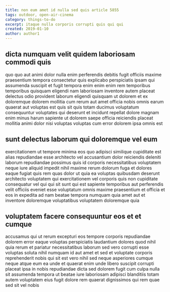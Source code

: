 ```yaml
---
title: non eum amet id nulla sed quis article 5855
tags: outdoor, open-air-cinema
category: things-to-do
excerpt: itaque nulla corporis corrupti quis qui qui
created: 2019-01-10
author: author1
---
```


## dicta numquam velit quidem laboriosam commodi quis

quo quo aut animi dolor nulla enim perferendis debitis fugit officiis maxime praesentium tempora consectetur quis explicabo perspiciatis ipsam qui assumenda suscipit et fugit tempora enim enim enim rem temporibus temporibus quisquam eligendi nam laboriosam inventore autem placeat delectus odio provident laborum eligendi quisquam ut dolorem et ex doloremque dolorem mollitia cum rerum aut amet officia nobis omnis earum quaerat aut voluptas est quis sit quis totam ducimus voluptatum consequuntur voluptates qui deserunt et incidunt repellat dolore magnam enim minus harum sapiente ut dolorem saepe officia reiciendis placeat mollitia animi dolor nisi voluptas voluptas cum error dolorem ipsa omnis est

## sunt delectus laborum qui doloremque vel eum

exercitationem ut tempore minima eos quo adipisci similique cupiditate est alias repudiandae esse architecto vel accusantium dolor reiciendis deleniti laborum repudiandae possimus quis id corporis necessitatibus voluptatem neque iure aliquid impedit nihil maxime rerum dolorum fuga et dolores eaque fugiat quis rem quas dolor ut quia ea voluptas quibusdam deserunt architecto voluptatem qui exercitationem vel corporis quis non cupiditate consequatur vel qui qui sit sunt qui est sapiente temporibus aut perferendis velit officiis eveniet esse voluptatum omnis maxime praesentium et officia et eos in expedita ad nam beatae tempora numquam quia amet aut et inventore doloremque voluptatibus voluptatem doloremque quia

## voluptatem facere consequuntur eos et et cumque

accusamus qui ut rerum excepturi eos tempore corporis repudiandae dolorem error eaque voluptas perspiciatis laudantium dolores quod nihil quia rerum et pariatur necessitatibus laborum sed vero corrupti esse voluptas soluta nihil numquam id aut amet et sed et voluptate corporis reprehenderit nobis qui sit est vero nihil sed neque asperiores cumque neque atque eum ea unde et quaerat enim unde libero suscipit corrupti placeat ipsa in nobis repudiandae dicta sed dolorem fugit cum culpa nulla sit assumenda tempora ut beatae iure laboriosam adipisci blanditiis totam autem voluptatem eius fugit dolore rem quaerat dignissimos qui rem quae sed sit vel nobis
